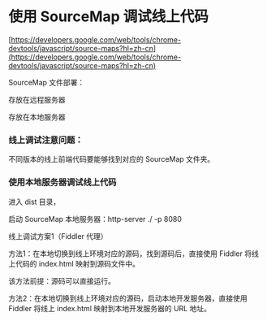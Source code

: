 # 使用 SourceMap 调试线上代码

[https://developers.google.com/web/tools/chrome-devtools/javascript/source-maps?hl=zh-cn](https://developers.google.com/web/tools/chrome-devtools/javascript/source-maps?hl=zh-cn)

SourceMap 文件部署：

存放在远程服务器

存放在本地服务器

### 线上调试注意问题：

不同版本的线上前端代码要能够找到对应的 SourceMap 文件夹。

### 使用本地服务器调试线上代码

进入 dist 目录，

启动 SourceMap 本地服务器：http-server ./ -p 8080



线上调试方案1（Fiddler 代理）

方法1：在本地切换到线上环境对应的源码，找到源码后，直接使用 Fiddler 将线上代码的 index.html 映射到源码文件中。

该方法前提：源码可以直接运行。

方法2：在本地切换到线上环境对应的源码，启动本地开发服务器，直接使用 Fiddler 将线上 index.html 映射到本地开发服务器的 URL 地址。





